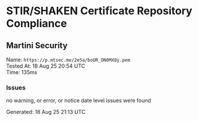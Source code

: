 # STIR/SHAKEN Certificate Repository Compliance

## Martini Security

Name: `https://p.mtsec.me/2e5a/boUR_ON0MX8y.pem`\
Tested At: 18 Aug 25 20:54 UTC\
Time: 135ms

### Issues

no warning, or error, or notice date level issues were found

Generated: 18 Aug 25 21:13 UTC